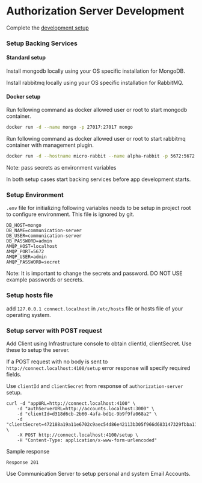 # Authorization Server Development

Complete the [development setup](/development/README.md)

### Setup Backing Services

#### Standard setup

Install mongodb locally using your OS specific installation for MongoDB.

Install rabbitmq locally using your OS specific installation for RabbitMQ.

#### Docker setup

Run following command as docker allowed user or root to start mongodb container.

```sh
docker run -d --name mongo -p 27017:27017 mongo
```

Run following command as docker allowed user or root to start rabbitmq container with management plugin.

```sh
docker run -d --hostname micro-rabbit --name alpha-rabbit -p 5672:5672 -p 15672:15672 -e RABBITMQ_DEFAULT_USER=admin -e RABBITMQ_DEFAULT_PASS=secret rabbitmq:3-management
```

Note: pass secrets as environment variables

In both setup cases start backing services before app development starts.

### Setup Environment

`.env` file for initializing following variables needs to be setup in project root to configure environment. This file is ignored by git.

```
DB_HOST=mongo
DB_NAME=communication-server
DB_USER=communication-server
DB_PASSWORD=admin
AMQP_HOST=localhost
AMQP_PORT=5672
AMQP_USER=admin
AMQP_PASSWORD=secret
```

Note: It is important to change the secrets and password. DO NOT USE example passwords or secrets.

### Setup hosts file

add `127.0.0.1 connect.localhost` in `/etc/hosts` file or hosts file of your operating system.

### Setup server with POST request

Add Client using Infrastructure console to obtain clientId, clientSecret. Use these to setup the server.

If a POST request with no body is sent to `http://connect.localhost:4100/setup` error response will specify required fields.

Use `clientId` and `clientSecret` from response of `authorization-server` setup.

```
curl -d "appURL=http://connect.localhost:4100" \
    -d "authServerURL=http://accounts.localhost:3000" \
    -d "clientId=d318d6cb-2b60-4afa-bd1c-9b9f9fa068a2" \
    -d "clientSecret=472188a19a11e6702c9aec54d86e42113b305f966d683147329fbba111454826" \
    -X POST http://connect.localhost:4100/setup \
    -H "Content-Type: application/x-www-form-urlencoded"
```

Sample response

```
Response 201
```

Use Communication Server to setup personal and system Email Accounts.
